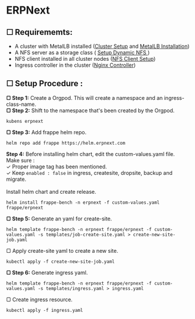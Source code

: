 # ERPNext

## ☐ Requirememts: 
- A cluster with MetalLB installed (<a href="https://github.com/nasirnjs/kubernetes/blob/main/k8s-cluster-setup/k8s-1.29-cluster-setup-ubuntu-22.md">Cluster Setup</a> and <a href="https://github.com/nasirnjs/kubernetes/blob/main/k8s-cluster-setup/metallb-l2-configuration.md">MetalLB Installation</a>)
- A NFS server as a storage class ( <a href="https://github.com/nasirnjs/kubernetes/blob/main/k8s-cluster-setup/dynamic-nfs-provisioning_k8s.md">Setup Dynamic NFS </a>)
- NFS client installed in all cluster nodes (<a href="https://bluexp.netapp.com/blog/azure-anf-blg-linux-nfs-server-how-to-set-up-server-and-client">NFS Client Setup</a>)
- Ingress controller in the cluster (<a href="https://github.com/kubernetes/ingress-nginx/tree/main/charts/ingress-nginx">Nginx Controller</a>)

  
## ☐ Setup Procedure : 

**▢ Step 1:** Create a Orgpod. This will create a namespace and an ingress-class-name. </br> 
**▢ Step 2:** Shift to the namespace that's been created by the Orgpod. 
```
kubens erpnext
```
**▢ Step 3:** Add frappe helm repo.
```
helm repo add frappe https://helm.erpnext.com
```
**Step 4:** Before installing helm chart, edit the custom-values.yaml file.</br> 
Make sure :</br> 
✓ Proper image tag has been mentioned. </br> 
✓ Keep ```enabled : false``` in ingress, createsite, dropsite, backup and migrate. </br>    
Install helm chart and create release.
```
helm install frappe-bench -n erpnext -f custom-values.yaml frappe/erpnext
```
**▢ Step 5:** Generate an yaml for create-site.
```
helm template frappe-bench -n erpnext frappe/erpnext -f custom-values.yaml -s templates/job-create-site.yaml > create-new-site-job.yaml
```
▢ Apply create-site yaml to create a new site. 
```
kubectl apply -f create-new-site-job.yaml
```
**▢ Step 6:** Generate ingress yaml.
```
helm template frappe-bench -n erpnext frappe/erpnext -f custom-values.yaml -s templates/ingress.yaml > ingress.yaml
```
▢ Create ingress resource.
```
kubectl apply -f ingress.yaml
```




